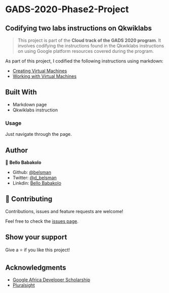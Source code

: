 # GADS-2020-Phase2-Project
## Codifying two labs instructions on Qkwiklabs

> This project is part of the **Cloud track of the GADS 2020 program**. It involves codifying the instructions found in
the Qkwiklabs instructions on using Google platform resources covered during the program.

As part of this project, I codified the following instructions using markdown:

* [Creating Virtual Machines](./lab-translations/creating-vms.md)
* [Working with Virtual Machines](./lab-translations/working-with-vms.md)

## Built With

- Markdown page
- Qkwiklabs instruction

### Usage

Just navigate through the page.

## Author

👤 **Bello Babakolo**

- Github: [@belsman](https://github.com/belsman)
- Twitter: [@d_belsman](https://twitter.com/d_belsman)
- Linkdin: [Bello Babakolo](https://www.linkedin.com/in/bello-babakolo-b23b17145/)


## 🤝 Contributing

Contributions, issues and feature requests are welcome!

Feel free to check the [issues page](issues/).

## Show your support

Give a ⭐️ if you like this project!

## Acknowledgments

- [Google Africa Developer Scholarship](https://www.opportunitiesforafricans.com/the-google-africa-developer-scholarship/)
- [Pluralsight](https://app.pluralsight.com/library/)

